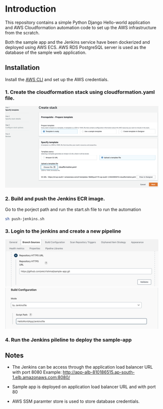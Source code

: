# Introduction

This repository contains a simple Python Django Hello-world application and AWS Cloudformation automation code to set up the AWS infrastructure from the scratch.

Both the sample app and the Jenkins service have been dockerized and deployed using AWS ECS. AWS RDS PostgreSQL server is used as the database of the sample web application.

## Installation

Install the [AWS CLI](https://docs.aws.amazon.com/cli/latest/userguide/cli-chap-configure.html) and set up the AWS credentials.

### 1. Create the cloudformation stack using cloudformation.yaml file.
![create cloudformation stack](/images/cfn.png "CFN")
### 2. Build and push the Jenkins ECR image.
Go to the porject path and run the start.sh file to run the automation

```bash
sh push-jenkins.sh
```
### 3. Login to the jenkins and create a new pipeline
![setting up source](/images/jenkins1.png "Source")
![Jenkinsfile](/images/jenkins2.png "Source")

### 4. Run the Jenkins pileline to deploy the sample-app

## Notes

- The Jenkins can be access through the application load balancer URL with port 8080
Example: http://app-alb-810186515.ap-south-1.elb.amazonaws.com:8080/

- Sample app is deployed on application load balancer URL and with port 80

- AWS SSM paramter store is used to store database credentials.